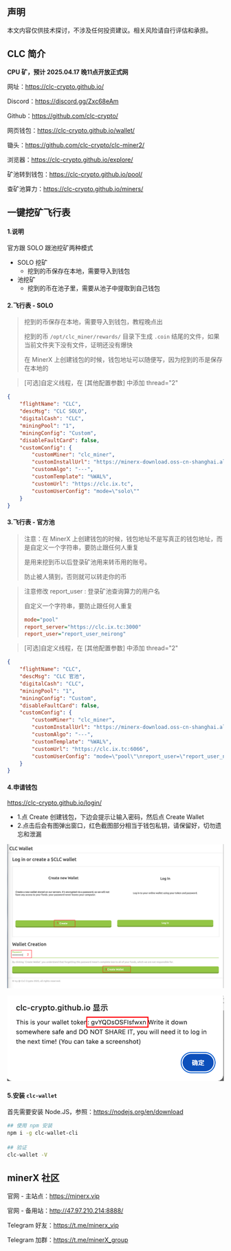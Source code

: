 

## 声明

本文内容仅供技术探讨，不涉及任何投资建议。相关风险请自行评估和承担。



## CLC 简介

**CPU 矿，预计 2025.04.17 晚11点开放正式网**

网址：https://clc-crypto.github.io/

Discord：https://discord.gg/Zxc68eAm

Github：https://github.com/clc-crypto/

网页钱包：https://clc-crypto.github.io/wallet/

锄头：https://github.com/clc-crypto/clc-miner2/

浏览器：https://clc-crypto.github.io/explore/

矿池转到钱包：https://clc-crypto.github.io/pool/

查矿池算力：https://clc-crypto.github.io/miners/



## 一键挖矿飞行表

#### 1.说明

官方跟 SOLO 跟池挖矿两种模式

- SOLO 挖矿
  - 挖到的币保存在本地，需要导入到钱包
- 池挖矿
  - 挖到的币在池子里，需要从池子中提取到自己钱包



#### 2.飞行表 - SOLO

> 挖到的币保存在本地，需要导入到钱包，教程晚点出
>
> 挖到的币 `/opt/clc_miner/rewards/` 目录下生成 `.coin` 结尾的文件，如果当前文件夹下没有文件，证明还没有爆快
>
> 在 MinerX 上创建钱包的时候，钱包地址可以随便写，因为挖到的币是保存在本地的

> [可选]自定义线程，在 [其他配置参数] 中添加 thread="2"

```json
{
    "flightName": "CLC",
    "descMsg": "CLC SOLO",
    "digitalCash": "CLC",
    "miningPool": "1",
    "miningConfig": "Custom",
    "disableFaultCard": false,
    "customConfig": {
        "customMiner": "clc_miner",
        "customInstallUrl": "https://minerx-download.oss-cn-shanghai.aliyuncs.com/20250416_clc/clc_miner-20250416.14.tar.gz",
        "customAlgo": "---",
        "customTemplate": "%WAL%",
        "customUrl": "https://clc.ix.tc",
        "customUserConfig": "mode=\"solo\""
    }
}
```



#### 3.飞行表 - 官方池

> 注意：在 MinerX 上创建钱包的时候，钱包地址不是写真正的钱包地址，而是自定义一个字符串，要防止跟任何人重复
>
> 是用来挖到币以后登录矿池用来转币用的账号。
>
> 防止被人猜到，否则就可以转走你的币



> 注意修改 report_user : 登录矿池查询算力的用户名
>
> 自定义一个字符串，要防止跟任何人重复
>
> ```ini
> mode="pool"
> report_server="https://clc.ix.tc:3000"
> report_user="report_user_neirong"
> ```



> [可选]自定义线程，在 [其他配置参数] 中添加 thread="2"

```json
{
    "flightName": "CLC",
    "descMsg": "CLC 官池",
    "digitalCash": "CLC",
    "miningPool": "1",
    "miningConfig": "Custom",
    "disableFaultCard": false,
    "customConfig": {
        "customMiner": "clc_miner",
        "customInstallUrl": "https://minerx-download.oss-cn-shanghai.aliyuncs.com/20250416_clc/clc_miner-20250416.14.tar.gz",
        "customAlgo": "---",
        "customTemplate": "%WAL%",
        "customUrl": "https://clc.ix.tc:6066",
        "customUserConfig": "mode=\"pool\"\nreport_user=\"report_user_neirong\"\nreport_server=\"https://clc.ix.tc:3000\""
    }
}
```



#### 4.申请钱包

https://clc-crypto.github.io/login/

- 1.点 Create 创建钱包，下边会提示让输入密码，然后点 Create Wallet
- 2.点击后会有图弹出窗口，红色截图部分相当于钱包私钥，请保留好，切勿遗忘和泄漏





![image-20250417114830796](./images/image-20250417114830796.png)



![image-20250417114854875](./images/image-20250417114854875.png)





#### 5.安装 `clc-wallet`

首先需要安装  Node.JS，参照：https://nodejs.org/en/download

```sh
## 使用 npm 安装
npm i -g clc-wallet-cli

## 验证
clc-wallet -V
```



## minerX 社区

官网 - 主站点：https://minerx.vip

官网 - 备用站：http://47.97.210.214:8888/

Telegram 好友：https://t.me/minerx_vip

Telegram 加群：https://t.me/minerX_group




